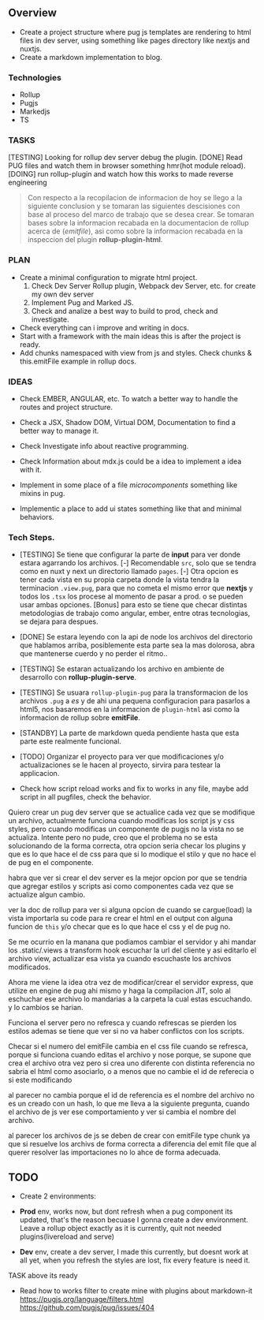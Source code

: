 ## Overview

- Create a project structure where pug js templates are rendering to html files in dev server, using something like pages    directory like nextjs and nuxtjs.
- Create a markdown implementation to blog.

### Technologies 
- Rollup
- Pugjs
- Markedjs
- TS

### TASKS

[TESTING] Looking for rollup dev server debug the plugin.
[DONE] Read PUG files and watch them in browser something hmr(hot module reload).
[DOING] run rollup-plugin and watch how this works to made reverse engineering

> Con respecto a la recopilacion de informacion de hoy se llego a la siguiente conclusion y se tomaran las siguientes descisiones con base al proceso del marco de trabajo que se desea crear. 
Se tomaran bases sobre la informacion recabada en la documentacion de rollup acerca de (*emitfile*), asi como sobre la informacion recabada en la inspeccion del plugin **rollup-plugin-html**.

### PLAN
- Create a minimal configuration to migrate html project.
    1. Check Dev Server Rollup plugin, Webpack dev Server, etc. for create my own dev server
    2. Implement Pug and Marked JS.
    3. Check and analize a best way to build to prod, check and investigate.
- Check everything can i improve and writing in docs.
- Start with a framework with the main ideas this is after the project is ready.
- Add chunks namespaced with view from js and styles.
    Check chunks & this.emitFile example in rollup docs.

### IDEAS
- Check EMBER, ANGULAR, etc. To watch a better way to handle the routes and project structure.
- Check a JSX, Shadow DOM, Virtual DOM, Documentation to find a better way to manage it.
- Check Investigate info about reactive programming.
- Check Information about mdx.js could be a idea to implement a idea with it.

- Implement in some place of a file *microcomponents* something like mixins in pug.
- Implementic a place to add ui states something like that and minimal behaviors.

### Tech Steps.
- [TESTING] Se tiene que configurar la parte de **input** para ver donde estara agarrando los archivos.
    [-] Recomendable `src`, solo que se tendra como en nuxt y next un directorio llamado `pages`.
    [-] Otra opcion es tener cada vista en su propia carpeta donde la vista tendra la terminacion `.view.pug`, para que no cometa el mismo error que **nextjs** y todos los `.tsx` los procese al momento de pasar a prod.
    o se pueden usar ambas opciones.
    [Bonus] para esto se tiene que checar distintas metodologias de trabajo como angular, ember, entre otras tecnologias, se dejara para despues.
- [DONE] Se estara leyendo con la api de node los archivos del directorio que hablamos arriba, posiblemente esta parte sea la mas dolorosa, abra que mantenerse cuerdo y no perder el ritmo..

- [TESTING] Se estaran actualizando los archivo en ambiente de desarrollo con **rollup-plugin-serve**.

- [TESTING] Se usuara `rollup-plugin-pug` para la transformacion de los archivos `.pug` a *es* y de ahi una pequena configuracion para pasarlos a html5, nos basaremos en la informacion de `plugin-html` asi como la informacion de rollup sobre **emitFile**.

- [STANDBY] La parte de markdown queda pendiente hasta que esta parte este realmente funcional.

- [TODO] Organizar el proyecto para ver que modificaciones y/o actualizaciones se le hacen al proyecto, sirvira para testear la applicacion.

- Check how script reload works and fix to works in any file, maybe add script in all pugfiles, check the behavior.


Quiero crear un pug dev server que se actualice cada vez que se modifique un archivo, actualmente funciona cuando modificas los script js y css styles, pero cuando modificas un componente de pugjs no la vista no se actualiza.
Intente pero no pude, creo que el problema no se esta solucionando de la forma correcta, otra opcion seria checar los plugins  y que es lo que hace el de css para que si lo modique el stilo y que no hace el de pug en el componente.

habra que ver si crear el dev server es la mejor opcion por que se tendria que  agregar estilos y scripts asi como componentes cada vez que se actualize algun cambio.

ver la doc de rollup para ver si alguna opcion de cuando se cargue(load) la vista importarla su code para re crear el html en el output con alguna funcion de `this` y/o checar que es lo que hace el css y el de pug no.

Se me ocurrio en la manana que podiamos cambiar el servidor y ahi mandar los .static/.views a transform hook escuchar la url del cliente y asi editarlo el archivo view, actualizar esa vista ya cuando escuchaste los archivos modificados.

Ahora me viene la idea otra vez de modificar/crear el servidor express, que utilize en engine de pug ahi mismo y haga la compilacion JIT, solo al eschuchar ese archivo lo mandarias a la carpeta la cual estas escuchando. y lo cambios se harian.

Funciona el server pero no refresca y cuando refrescas se pierden los estilos
ademas se tiene que ver si no va haber conflictos con los scripts.

Checar si el numero del emitFile cambia en el css file cuando se refresca, porque si funciona cuando editas el archivo y nose porque, se supone que crea el archivo otra vez pero si crea uno diferente con distinta referencia no sabria el html como asociarlo, o a menos que no cambie el id de referecia o si este modificando

al parecer no cambia porque el id de referencia es el nombre del archivo no es un creado con un hash, lo que me lleva a la siguiente pregunta, cuando el archivo de js ver ese comportamiento y ver si cambia el nombre del archivo.

al parecer los archivos de js se deben de crear con emitFile type chunk ya que si resuelve los archivs de forma correcta a diferencia del emit file que al querer resolver las importaciones no lo ahce de forma adecuada.

## TODO

- Create 2 environments:
+ **Prod** env, works now, but dont refresh when a pug component its updated, that's the reason becuase I gonna create a dev environment. Leave a rollup object exactly as it is currently, quit not needed plugins(livereload and serve)

- **Dev** env, create a dev server, I made this currently, but doesnt work at all yet, when you refresh the styles are lost, fix every feature is need it.

TASK above its ready

- Read how to works filter to create mine with plugins about markdown-it
https://pugjs.org/language/filters.html
https://github.com/pugjs/pug/issues/404
